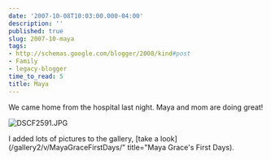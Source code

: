 ```yaml
---
date: '2007-10-08T10:03:00.000-04:00'
description: ''
published: true
slug: 2007-10-maya
tags:
- http://schemas.google.com/blogger/2008/kind#post
- Family
- legacy-blogger
time_to_read: 5
title: Maya
---
```


We came home from the hospital last night. Maya and mom are doing great!

![DSCF2591.JPG](DSCF2591.JPG)

I added lots of pictures to the gallery, [take a look](/gallery2/v/MayaGraceFirstDays/" title="Maya Grace's First Days).